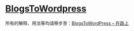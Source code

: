 # [BlogsToWordpress](https://github.com/crifan/BlogsToWordpress)
所有的解释，用法等均请移步至：[BlogsToWordPress – 在路上](https://www.crifan.com/crifan_released_all/website/python/blogstowordpress/)
